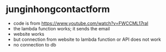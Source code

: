 # junginhongcontactform
- code is from https://www.youtube.com/watch?v=FWCCML17raI
- the lambda function works; it sends the email
- website works
- but connection from website to lambda function or API does not work
- no connection to db
